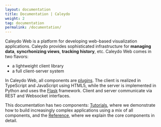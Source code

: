 ```yaml
---
layout: documentation
title: Documentation | Caleydo
weight: 2
tag: documentation
permalink: /documentation/
---
```


Caleydo Web is a platform for developing web-based visualization applications. Caleydo provides sophisticated infrastructure for **managing data**, **syncrhonizing views**, **tracking history**, etc. Caleydo Web comes in two flavors: 

 * a lightweight client library
 * a full client-server system
 

In Caleydo Web, all components are [plugins](plugin_mechanism). The client is realized in TypeScript and JavaScript using HTML5, while the server is implemented in Python and uses the [Flask](http://flask.pocoo.org/) framework. Client and server communicate via REST and Websocket interfaces. 

This documentation has two components: [Tutorials](tutorials), where we demonstrate how to build increasingly complex applications using a mix of all components, and the [Reference](reference), where we explain the core components in detail. 

